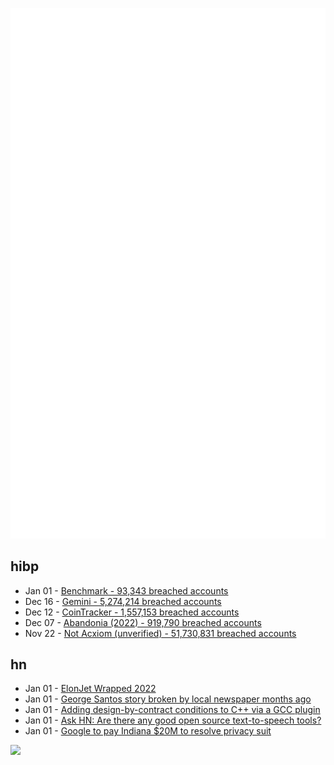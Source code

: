 ![Metrics](https://raw.githubusercontent.com/phixion/phixion/master/metrics.svg)

## hibp

<!--
for https://github.com/phixion/phixion/blob/main/.github/workflows/feeds.yml
-->
<!--START_SECTION:haveibeenpwnd-->
- Jan 01 - [Benchmark - 93,343 breached accounts](https://haveibeenpwned.com/PwnedWebsites#Benchmark)
- Dec 16 - [Gemini - 5,274,214 breached accounts](https://haveibeenpwned.com/PwnedWebsites#Gemini)
- Dec 12 - [CoinTracker - 1,557,153 breached accounts](https://haveibeenpwned.com/PwnedWebsites#CoinTracker)
- Dec 07 - [Abandonia (2022) - 919,790 breached accounts](https://haveibeenpwned.com/PwnedWebsites#Abandonia2022)
- Nov 22 - [Not Acxiom (unverified) - 51,730,831 breached accounts](https://haveibeenpwned.com/PwnedWebsites#NotAcxiom)
<!--END_SECTION:haveibeenpwnd-->

## hn

<!--
for https://github.com/phixion/phixion/blob/main/.github/workflows/feeds.yml
-->
<!--START_SECTION:hn-->
- Jan 01 - [ElonJet Wrapped 2022](http://elonjet.net/wrapped22/)
- Jan 01 - [George Santos story broken by local newspaper months ago](https://www.theleaderonline.com/single-post/the-leader-told-you-so-us-rep-elect-george-santos-is-a-fraud-and-wanted-criminal)
- Jan 01 - [Adding design-by-contract conditions to C++ via a GCC plugin](https://gavinray97.github.io/blog/adding-invariant-to-cpp-design-by-contract)
- Jan 01 - [Ask HN: Are there any good open source text-to-speech tools?](https://news.ycombinator.com/item?id=34211457)
- Jan 01 - [Google to pay Indiana $20M to resolve privacy suit](https://apnews.com/article/technology-indiana-state-government-business-tod-rokita-3fc0f24cd0ca72cc9c4de14204abda01)
<!--END_SECTION:hn-->

<!--
for https://yhype.me
-->
![](https://hit.yhype.me/github/profile?user_id=13013670)
